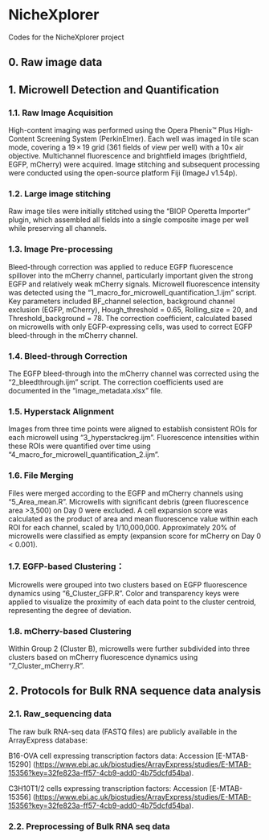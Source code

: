 # NicheXplorer
Codes for the NicheXplorer project

## 0. Raw image data

## 1. Microwell Detection and Quantification

### 1.1. Raw Image Acquisition
High-content imaging was performed using the Opera Phenix™ Plus High-Content Screening System (PerkinElmer). Each well was imaged in tile scan mode, covering a 19 × 19 grid (361 fields of view per well) with a 10× air objective. Multichannel fluorescence and brightfield images (brightfield, EGFP, mCherry) were acquired. Image stitching and subsequent processing were conducted using the open-source platform Fiji (ImageJ v1.54p).

### 1.2. Large image stitching
Raw image tiles were initially stitched using the “BIOP Operetta Importer” plugin, which assembled all fields into a single composite image per well while preserving all channels.

### 1.3. Image Pre-processing
Bleed-through correction was applied to reduce EGFP fluorescence spillover into the mCherry channel, particularly important given the strong EGFP and relatively weak mCherry signals. Microwell fluorescence intensity was detected using the “1_macro_for_microwell_quantification_1.ijm” script. Key parameters included BF_channel selection, background channel exclusion (EGFP, mCherry), Hough_threshold = 0.65, Rolling_size = 20, and Threshold_background = 78. The correction coefficient, calculated based on microwells with only EGFP-expressing cells, was used to correct EGFP bleed-through in the mCherry channel.

### 1.4. Bleed-through Correction
The EGFP bleed-through into the mCherry channel was corrected using the “2_bleedthrough.ijm” script. The correction coefficients used are documented in the “image_metadata.xlsx” file.

### 1.5. Hyperstack Alignment
Images from three time points were aligned to establish consistent ROIs for each microwell using “3_hyperstackreg.ijm”. Fluorescence intensities within these ROIs were quantified over time using “4_macro_for_microwell_quantification_2.ijm”.

### 1.6. File Merging
Files were merged according to the EGFP and mCherry channels using “5_Area_mean.R”. Microwells with significant debris (green fluorescence area >3,500) on Day 0 were excluded. A cell expansion score was calculated as the product of area and mean fluorescence value within each ROI for each channel, scaled by 1/10,000,000. Approximately 20% of microwells were classified as empty (expansion score for mCherry on Day 0 < 0.001).

### 1.7. EGFP-based Clustering：
Microwells were grouped into two clusters based on EGFP fluorescence dynamics using “6_Cluster_GFP.R”. Color and transparency keys were applied to visualize the proximity of each data point to the cluster centroid, representing the degree of deviation.

### 1.8. mCherry-based Clustering
Within Group 2 (Cluster B), microwells were further subdivided into three clusters based on mCherry fluorescence dynamics using “7_Cluster_mCherry.R”.

## 2. Protocols for Bulk RNA sequence data analysis

### 2.1. Raw_sequencing data
The raw bulk RNA-seq data (FASTQ files) are publicly available in the ArrayExpress database:

B16-OVA cell expressing transcription factors data: Accession [E-MTAB-15290] (https://www.ebi.ac.uk/biostudies/ArrayExpress/studies/E-MTAB-15356?key=32fe823a-ff57-4cb9-add0-4b75dcfd54ba).

C3H10T1/2 cells expressing transcription factors: Accession [E-MTAB-15356] (https://www.ebi.ac.uk/biostudies/ArrayExpress/studies/E-MTAB-15356?key=32fe823a-ff57-4cb9-add0-4b75dcfd54ba).

### 2.2. Preprocessing of Bulk RNA seq data
